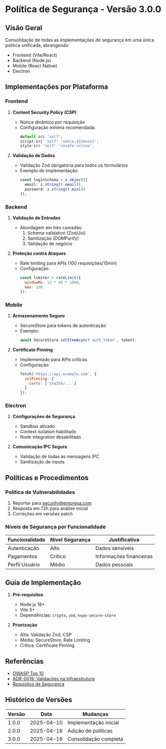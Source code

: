 # Política de Segurança - Versão 3.0.0

## Visão Geral
Consolidação de todas as implementações de segurança em uma única política unificada, abrangendo:
- Frontend (Vite/React)
- Backend (Node.js)
- Mobile (React Native)
- Electron

## Implementações por Plataforma

### Frontend
1. **Content Security Policy (CSP)**
   - Nonce dinâmico por requisição
   - Configuração mínima recomendada:
     ```javascript
     default-src 'self';
     script-src 'self' 'nonce-${nonce}';
     style-src 'self' 'unsafe-inline';
     ```

2. **Validação de Dados**
   - Validação Zod obrigatória para todos os formulários
   - Exemplo de implementação:
     ```typescript
     const loginSchema = z.object({
       email: z.string().email(),
       password: z.string().min(8)
     });
     ```

### Backend
1. **Validação de Entradas**
   - Abordagem em três camadas:
     1. Schema validation (Zod/Joi)
     2. Sanitização (DOMPurify)
     3. Validação de negócio

2. **Proteção contra Ataques**
   - Rate limiting para APIs (100 requisições/15min)
   - Configuração:
     ```javascript
     const limiter = rateLimit({
       windowMs: 15 * 60 * 1000,
       max: 100
     });
     ```

### Mobile
1. **Armazenamento Seguro**
   - SecureStore para tokens de autenticação
   - Exemplo:
     ```typescript
     await SecureStore.setItemAsync('auth_token', token);
     ```

2. **Certificate Pinning**
   - Implementado para APIs críticas
   - Configuração:
     ```javascript
     fetch('https://api.example.com', {
       sslPinning: {
         certs: ['sha256/...']
       }
     });
     ```

### Electron
1. **Configurações de Segurança**
   - Sandbox ativado
   - Context isolation habilitado
   - Node integration desabilitado

2. **Comunicação IPC Segura**
   - Validação de todas as mensagens IPC
   - Sanitização de inputs

## Políticas e Procedimentos

### Política de Vulnerabilidades
1. Reportar para security@empresa.com
2. Resposta em 72h para análise inicial
3. Correções em versões patch

### Níveis de Segurança por Funcionalidade
| Funcionalidade   | Nível Segurança | Justificativa               |
|------------------|-----------------|-----------------------------|
| Autenticação     | Alto            | Dados sensíveis             |
| Pagamentos       | Crítico         | Informações financeiras     |
| Perfil Usuário   | Médio           | Dados pessoais              |

## Guia de Implementação
1. **Pré-requisitos**
   - Node.js 18+
   - Vite 5+
   - Dependências: `crypto`, `zod`, `expo-secure-store`

2. **Priorização**
   - Alta: Validação Zod, CSP
   - Média: SecureStore, Rate Limiting
   - Crítica: Certificate Pinning

## Referências
- [OWASP Top 10](https://owasp.org/www-project-top-ten/)
- [ADR-0019: Validações na Infraestrutura](/docs/adr/adr-0019-validacoes-infraestrutura.md)
- [Requisitos de Segurança](/docs/requirements/security-requirements.md)

## Histórico de Versões
| Versão | Data       | Mudanças                     |
|--------|------------|------------------------------|
| 1.0.0  | 2025-04-10 | Implementação inicial        |
| 2.0.0  | 2025-04-16 | Adição de políticas          |
| 3.0.0  | 2025-04-16 | Consolidação completa        |
